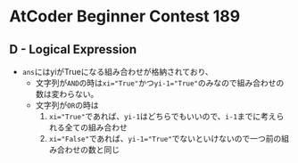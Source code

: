 # AtCoder Beginner Contest 189
## D - Logical Expression
- `ans`にはyiがTrueになる組み合わせが格納されており、
    - 文字列が`AND`の時は`xi="True"`かつ`yi-1="True"`のみなので組み合わせの数は変わらない。
    - 文字列が`OR`の時は
        1. `xi="True"`であれば、`yi-1`はどちらでもいいので、`i-1`までに考えられる全ての組み合わせ
        2. `xi="False"`であれば、`yi-1="True"`でないといけないので一つ前の組み合わせの数と同じ